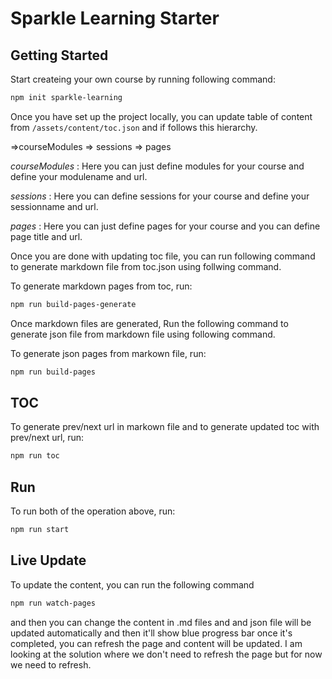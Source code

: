 # Sparkle Learning Starter

## Getting Started

Start createing your own course by running following command: 
```bash
npm init sparkle-learning
```

Once you have set up the project locally, you can update table of content from `/assets/content/toc.json` and if follows this hierarchy.

=>courseModules => sessions => pages

*courseModules* : Here you can just define modules for your course and define your modulename and url.

*sessions* : Here you can  define sessions for your course and define your sessionname and url.

*pages* : Here you can just define pages for your course and you can define page title and url.

Once you are done with updating toc file, you can run following command to generate markdown file from toc.json using follwing command.

To generate markdown pages from toc, run:

```bash
npm run build-pages-generate
```

Once markdown files are generated, Run the following command to generate json file from markdown file using following command.

To generate json pages from markown file, run:

```bash
npm run build-pages
```

## TOC

To generate prev/next url in markown file and to generate updated toc with prev/next url, run:

```bash
npm run toc
```

## Run

To run both of the operation above, run:

```bash
npm run start
```


## Live Update

To update the content, you can run the following command

```bash
npm run watch-pages
```

and then you can change the content in .md files and and json file will be updated automatically and then it'll show blue progress bar once it's completed, you can refresh the page and content will be updated. I am looking at the solution where we don't need to refresh the page but for now we need to refresh.
